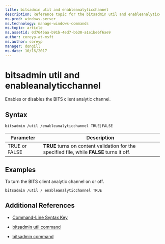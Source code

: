 ```yaml
---
title: bitsadmin util and enableanalyticchannel
description: Reference topic for the bitsadmin util and enableanalyticchannel command, which enables or disables the BITS client analytic channel.
ms.prod: windows-server
ms.technology: manage-windows-commands
ms.topic: article
ms.assetid: 0d7645aa-b91b-4ed7-b630-a1e1be6f6ae9
author: coreyp-at-msft
ms.author: coreyp
manager: dongill
ms.date: 10/16/2017
---
```


# bitsadmin util and enableanalyticchannel

Enables or disables the BITS client analytic channel.

## Syntax

```
bitsadmin /util /enableanalyticchannel TRUE|FALSE
```

| Parameter | Description |
| --------- | ---------- |
| TRUE or FALSE | **TRUE** turns on content validation for the specified file, while **FALSE** turns it off. |

## Examples

To turn the BITS client analytic channel on or off.

```
bitsadmin /util / enableanalyticchannel TRUE
```

## Additional References

- [Command-Line Syntax Key](command-line-syntax-key.md)

- [bitsadmin util command](bitsadmin-util.md)

- [bitsadmin command](bitsadmin.md)
